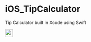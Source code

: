 # iOS_TipCalculator
Tip Calculator built in Xcode using Swift 

<img src = "http://g.recordit.co/ckZkdUP2RP.gif" width=25><br> 

